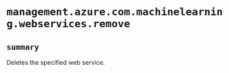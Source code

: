 # `management.azure.com.machinelearning.webservices.remove`

## `summary`
Deletes the specified web service.


